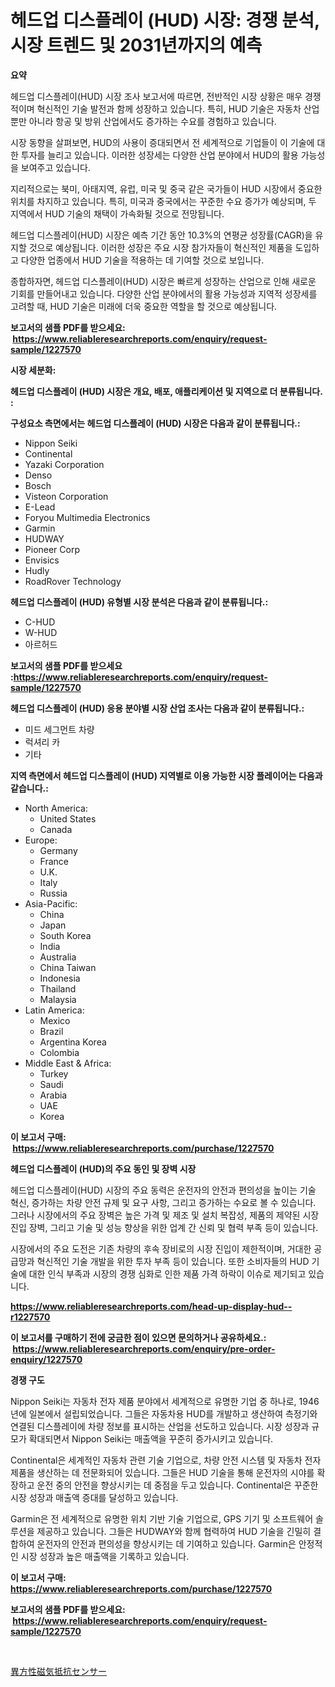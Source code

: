 <p><h1>헤드업 디스플레이 (HUD) 시장: 경쟁 분석, 시장 트렌드 및 2031년까지의 예측</h1></p><p><strong>요약</strong></p>
<p><p>헤드업 디스플레이(HUD) 시장 조사 보고서에 따르면, 전반적인 시장 상황은 매우 경쟁적이며 혁신적인 기술 발전과 함께 성장하고 있습니다. 특히, HUD 기술은 자동차 산업뿐만 아니라 항공 및 방위 산업에서도 증가하는 수요를 경험하고 있습니다.</p><p>시장 동향을 살펴보면, HUD의 사용이 증대되면서 전 세계적으로 기업들이 이 기술에 대한 투자를 늘리고 있습니다. 이러한 성장세는 다양한 산업 분야에서 HUD의 활용 가능성을 보여주고 있습니다.</p><p>지리적으로는 북미, 아태지역, 유럽, 미국 및 중국 같은 국가들이 HUD 시장에서 중요한 위치를 차지하고 있습니다. 특히, 미국과 중국에서는 꾸준한 수요 증가가 예상되며, 두 지역에서 HUD 기술의 채택이 가속화될 것으로 전망됩니다.</p><p>헤드업 디스플레이(HUD) 시장은 예측 기간 동안 10.3%의 연평균 성장률(CAGR)을 유지할 것으로 예상됩니다. 이러한 성장은 주요 시장 참가자들이 혁신적인 제품을 도입하고 다양한 업종에서 HUD 기술을 적용하는 데 기여할 것으로 보입니다.</p><p>종합하자면, 헤드업 디스플레이(HUD) 시장은 빠르게 성장하는 산업으로 인해 새로운 기회를 만들어내고 있습니다. 다양한 산업 분야에서의 활용 가능성과 지역적 성장세를 고려할 때, HUD 기술은 미래에 더욱 중요한 역할을 할 것으로 예상됩니다.</p></p>
<p><strong>보고서의 샘플 PDF를 받으세요: &nbsp;<a href="https://www.reliableresearchreports.com/enquiry/request-sample/1227570">https://www.reliableresearchreports.com/enquiry/request-sample/1227570</a></strong></p>
<p><strong>시장 세분화:</strong></p>
<p><strong> 헤드업 디스플레이 (HUD) 시장은 개요, 배포, 애플리케이션 및 지역으로 더 분류됩니다. :</strong></p>
<p><strong>구성요소 측면에서는 헤드업 디스플레이 (HUD) 시장은 다음과 같이 분류됩니다.:</strong></p>
<p><ul><li>Nippon Seiki</li><li>Continental</li><li>Yazaki Corporation</li><li>Denso</li><li>Bosch</li><li>Visteon Corporation</li><li>E-Lead</li><li>Foryou Multimedia Electronics</li><li>Garmin</li><li>HUDWAY</li><li>Pioneer Corp</li><li>Envisics</li><li>Hudly</li><li>RoadRover Technology</li></ul></p>
<p><strong> 헤드업 디스플레이 (HUD) 유형별 시장 분석은 다음과 같이 분류됩니다.:</strong></p>
<p><ul><li>C-HUD</li><li>W-HUD</li><li>아르허드</li></ul></p>
<p><strong>보고서의 샘플 PDF를 받으세요 :<a href="https://www.reliableresearchreports.com/enquiry/request-sample/1227570">https://www.reliableresearchreports.com/enquiry/request-sample/1227570</a></strong></p>
<p><strong> 헤드업 디스플레이 (HUD) 응용 분야별 시장 산업 조사는 다음과 같이 분류됩니다.:</strong></p>
<p><ul><li>미드 세그먼트 차량</li><li>럭셔리 카</li><li>기타</li></ul></p>
<p><strong>지역 측면에서 헤드업 디스플레이 (HUD) 지역별로 이용 가능한 시장 플레이어는 다음과 같습니다.:</strong></p>
<p><ul>
    <li>
        North America:
        <ul>
            <li>United States</li>
            <li>Canada</li>
        </ul>
    </li>
    <li>
        Europe:
        <ul>
            <li>Germany</li>
            <li>France</li>
            <li>U.K.</li>
            <li>Italy</li>
            <li>Russia</li>
        </ul>
    </li>
    <li>
        Asia-Pacific:
        <ul>
            <li>China</li>
            <li>Japan</li>
            <li>South Korea</li>
            <li>India</li>
            <li>Australia</li>
            <li>China Taiwan</li>
            <li>Indonesia</li>
            <li>Thailand</li>
            <li>Malaysia</li>
        </ul>
    </li>
    <li>
        Latin America:
        <ul>
            <li>Mexico</li>
            <li>Brazil</li>
            <li>Argentina Korea</li>
            <li>Colombia</li>
        </ul>
    </li>
    <li>
        Middle East & Africa:
        <ul>
            <li>Turkey</li>
            <li>Saudi</li>
            <li>Arabia</li>
            <li>UAE</li>
            <li>Korea</li>
        </ul>
    </li>
    </ul></p>
<p><strong>이 보고서 구매: &nbsp;<a href="https://www.reliableresearchreports.com/purchase/1227570">https://www.reliableresearchreports.com/purchase/1227570</a></strong></p>
<p><strong>헤드업 디스플레이 (HUD)의 주요 동인 및 장벽 시장</strong></p>
<p><p>헤드업 디스플레이(HUD) 시장의 주요 동력은 운전자의 안전과 편의성을 높이는 기술 혁신, 증가하는 차량 안전 규제 및 요구 사항, 그리고 증가하는 수요로 볼 수 있습니다. 그러나 시장에서의 주요 장벽은 높은 가격 및 제조 및 설치 복잡성, 제품의 제약된 시장 진입 장벽, 그리고 기술 및 성능 향상을 위한 업계 간 신뢰 및 협력 부족 등이 있습니다.</p><p>시장에서의 주요 도전은 기존 차량의 후속 장비로의 시장 진입이 제한적이며, 거대한 공급망과 혁신적인 기술 개발을 위한 투자 부족 등이 있습니다. 또한 소비자들의 HUD 기술에 대한 인식 부족과 시장의 경쟁 심화로 인한 제품 가격 하락이 이슈로 제기되고 있습니다.</p></p>
<p><strong><a href="https://www.reliableresearchreports.com/head-up-display-hud--r1227570">https://www.reliableresearchreports.com/head-up-display-hud--r1227570</a></strong></p>
<p><strong>이 보고서를 구매하기 전에 궁금한 점이 있으면 문의하거나 공유하세요.: &nbsp;<a href="https://www.reliableresearchreports.com/enquiry/pre-order-enquiry/1227570">https://www.reliableresearchreports.com/enquiry/pre-order-enquiry/1227570</a></strong></p>
<p><strong>경쟁 구도</strong></p>
<p><p>Nippon Seiki는 자동차 전자 제품 분야에서 세계적으로 유명한 기업 중 하나로, 1946년에 일본에서 설립되었습니다. 그들은 자동차용 HUD를 개발하고 생산하여 측정기와 연결된 디스플레이에 차량 정보를 표시하는 산업을 선도하고 있습니다. 시장 성장과 규모가 확대되면서 Nippon Seiki는 매출액을 꾸준히 증가시키고 있습니다.</p><p>Continental은 세계적인 자동차 관련 기술 기업으로, 차량 안전 시스템 및 자동차 전자 제품을 생산하는 데 전문화되어 있습니다. 그들은 HUD 기술을 통해 운전자의 시야를 확장하고 운전 중의 안전을 향상시키는 데 중점을 두고 있습니다. Continental은 꾸준한 시장 성장과 매출액 증대를 달성하고 있습니다.</p><p>Garmin은 전 세계적으로 유명한 위치 기반 기술 기업으로, GPS 기기 및 소프트웨어 솔루션을 제공하고 있습니다. 그들은 HUDWAY와 함께 협력하여 HUD 기술을 긴밀히 결합하여 운전자의 안전과 편의성을 향상시키는 데 기여하고 있습니다. Garmin은 안정적인 시장 성장과 높은 매출액을 기록하고 있습니다.</p></p>
<p><strong>이 보고서 구매: &nbsp; <a href="https://www.reliableresearchreports.com/purchase/1227570">https://www.reliableresearchreports.com/purchase/1227570</a></strong></p>
<p><strong>보고서의 샘플 PDF를 받으세요: &nbsp;<a href="https://www.reliableresearchreports.com/enquiry/request-sample/1227570">https://www.reliableresearchreports.com/enquiry/request-sample/1227570</a></strong><strong></strong></p>
<p>&nbsp;</p>
<p><p><a href="https://github.com/ksxzwxabcuynh011/Market-Research-Report-List-1/blob/main/497443629251.md">異方性磁気抵抗センサー</a></p></p>